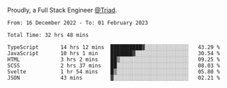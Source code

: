 Proudly, a Full Stack Engineer [@Triad](https://github.com/Triad-Behavioral-Health).
<!--START_SECTION:waka-->

```text
From: 16 December 2022 - To: 01 February 2023

Total Time: 32 hrs 48 mins

TypeScript       14 hrs 12 mins  ██████████▓░░░░░░░░░░░░░░   43.29 %
JavaScript       10 hrs 1 min    ███████▓░░░░░░░░░░░░░░░░░   30.54 %
HTML             3 hrs 2 mins    ██▒░░░░░░░░░░░░░░░░░░░░░░   09.25 %
SCSS             2 hrs 37 mins   ██░░░░░░░░░░░░░░░░░░░░░░░   08.03 %
Svelte           1 hr 54 mins    █▒░░░░░░░░░░░░░░░░░░░░░░░   05.80 %
JSON             43 mins         ▓░░░░░░░░░░░░░░░░░░░░░░░░   02.21 %
```

<!--END_SECTION:waka-->
